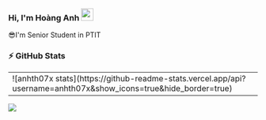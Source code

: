 ### Hi, I'm Hoàng Anh <img src="https://media.giphy.com/media/hvRJCLFzcasrR4ia7z/giphy.gif" width="25px">


😎I'm Senior Student in PTIT


### :zap: GitHub Stats

<table>
<tr>
  <td width="48%">
   ![anhth07x stats](https://github-readme-stats.vercel.app/api?username=anhth07x&show_icons=true&hide_border=true)
  </td>
</tr>
<table>



<a href="https://github.com/anhth07x">
  <img align="center" src="https://github-readme-stats.vercel.app/api/top-langs?username=anhth07x&show_icons=true&title_color=ffffff&icon_color=bb2acf&text_color=daf7dc&bg_color=151515" />
</a>


<br />
<br />
  



